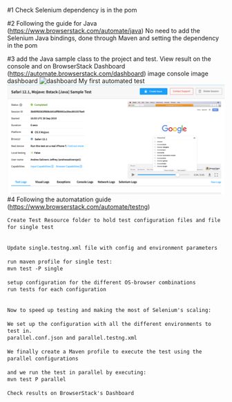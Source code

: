 #1 Check Selenium dependency is in the pom

#2 Following the guide for Java (https://www.browserstack.com/automate/java)
		No need to add the Selenium Java bindings, done through Maven and setting the dependency in the pom
		
#3 add the Java sample class to the project and test.
 	View result on the console and on BrowserStack Dashboard (https://automate.browserstack.com/dashboard)
 	image console
 	image dashboard
 	![dashboard](.//img.png)
 	My first automated test
	![alt text](./img/Dashboard_JavaSample.png)
#4 Following the automatation guide (https://www.browserstack.com/automate/testng)
	
	Create Test Resource folder to hold test configuration files and file for single test


	Update single.testng.xml file with config and environment parameters

	run maven profile for single test:
	mvn test -P single

	setup configuration for the different OS-browser combinations
	run tests for each configuration


	Now to speed up testing and making the most of Selenium's scaling:

	We set up the configuration with all the different environments to test in.
	parallel.conf.json and parallel.testng.xml

	We finally create a Maven profile to execute the test using the parallel configurations

	and we run the test in parallel by executing:
	mvn test P parallel

	Check results on BrowserStack's Dashboard
